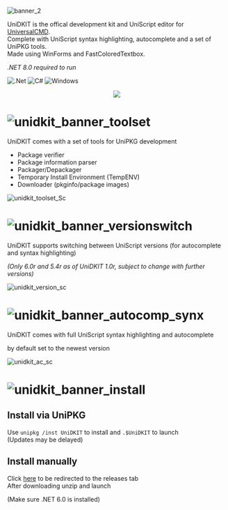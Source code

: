 ![banner_2](https://github.com/dotPawel/UniDKIT/assets/89011403/c7e6cfca-65cd-4c9b-ac8e-fd7b084045a0)

UniDKIT is the offical development kit and UniScript editor for [UniversalCMD](https://github.com/dotPawel/UniversalCMD/tree/main).  
Complete with UniScript syntax highlighting, autocomplete and a set of UniPKG tools.  
Made using WinForms and FastColoredTextbox.

*.NET 8.0 required to run*

![.Net](https://img.shields.io/badge/.NET-5C2D91?style=for-the-badge&logo=.net&logoColor=white)
![C#](https://img.shields.io/badge/c%23-%23239120.svg?style=for-the-badge&logo=c-sharp&logoColor=white)
![Windows](https://img.shields.io/badge/Windows-0078D6?style=for-the-badge&logo=windows&logoColor=white)

<p align="center">
  <img src="https://github.com/dotPawel/UniDKIT/assets/89011403/0c6f76ce-37dd-44fa-a04c-3d679122a695" />
</p>


# ![unidkit_banner_toolset](https://github.com/dotPawel/UniDKIT/assets/89011403/a5cef536-b434-457b-99ab-1396ef1817bc)
UniDKIT comes with a set of tools for UniPKG development
+ Package verifier
+ Package information parser
+ Packager/Depackager
+ Temporary Install Environment (TempENV)
+ Downloader (pkginfo/package images)

![unidkit_toolset_Sc](https://github.com/dotPawel/UniDKIT/assets/89011403/11f69295-7855-477c-92b4-74f9ae2215e7)

# ![unidkit_banner_versionswitch](https://github.com/dotPawel/UniDKIT/assets/89011403/37c38763-b908-4cef-b2cf-1e7dcb0748f4)
UniDKIT supports switching between UniScript versions (for autocomplete and syntax highlighting)  

*(Only 6.0r and 5.4r as of UniDKIT 1.0r, subject to change with further versions)*

![unidkit_version_sc](https://github.com/dotPawel/UniDKIT/assets/89011403/9e2c034c-1b6d-4600-9294-f0312d53bbfc)

# ![unidkit_banner_autocomp_synx](https://github.com/dotPawel/UniDKIT/assets/89011403/70d69e1a-55ad-45f8-bd80-846ed658d56c)

UniDKIT comes with full UniScript syntax highlighting and autocomplete  

by default set to the newest version

![unidkit_ac_sc](https://github.com/dotPawel/UniDKIT/assets/89011403/e8d54315-b6a9-444c-979e-62dbf3248959)

# ![unidkit_banner_install](https://github.com/dotPawel/UniDKIT/assets/89011403/87d5c4e5-a89a-4202-8279-171fee91d884)

## Install via UniPKG
Use ``unipkg /inst UniDKIT`` to install and ``.$UniDKIT`` to launch  
(Updates may be delayed)

## Install manually
Click [here](https://github.com/dotPawel/UniDKIT/releases/latest) to be redirected to the releases tab  
After downloading unzip and launch

(Make sure .NET 6.0 is installed)
